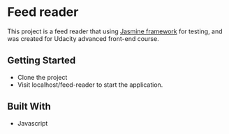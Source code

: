# Feed reader

This project is a feed reader that using [Jasmine framework](https://jasmine.github.io/) for testing, and was created for Udacity advanced front-end course.

## Getting Started

- Clone the project
- Visit localhost/feed-reader to start the application.

## Built With

- Javascript
